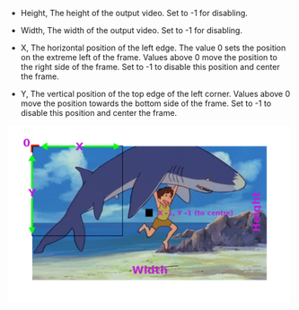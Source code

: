 - Height, The height of the output video. Set to -1 for disabling.

- Width, The width of the output video. Set to -1 for disabling.

- X, The horizontal position of the left edge. The value 0 sets the position on the extreme left of the frame. Values above 0 move the position to the right side of the frame. Set to -1 to disable this position and center the frame.

- Y, The vertical position of the top edge of the left corner. Values above 0 move the position towards the bottom side of the frame. Set to -1 to disable this position and center the frame.

![Image](/images/crop.png)
